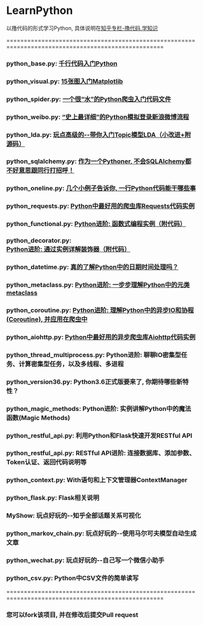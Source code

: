 # LearnPython
以撸代码的形式学习Python, 具体说明在[知乎专栏-撸代码,学知识](https://zhuanlan.zhihu.com/pythoner)

===================================================================================================
### python_base.py: [千行代码入门Python](python_base.py) 

### python_visual.py: [15张图入门Matplotlib](python_visual.py)

### python_spider.py: [一个很“水”的Python爬虫入门代码文件](python_spider.py)

### python_weibo.py: [“史上最详细”的Python模拟登录新浪微博流程](python_weibo.py)

### python_lda.py: [玩点高级的--带你入门Topic模型LDA（小改进+附源码）](python_lda.py)

### python_sqlalchemy.py: [作为一个Pythoner, 不会SQLAlchemy都不好意思跟同行打招呼！](python_sqlalchemy.py)

### python_oneline.py: [几个小例子告诉你, 一行Python代码能干哪些事](python_oneline.py)

### python_requests.py: [Python中最好用的爬虫库Requests代码实例](ython_requests.py)

### python_functional.py: [Python进阶: 函数式编程实例（附代码）](python_functional.py)

### python_decorator.py: [Python进阶: 通过实例详解装饰器（附代码）](python_decorator.py)

### python_datetime.py: [真的了解Python中的日期时间处理吗？](python_datetime.py)

### python_metaclass.py: [Python进阶: 一步步理解Python中的元类metaclass](python_metaclass.py)

### python_coroutine.py: [Python进阶: 理解Python中的异步IO和协程(Coroutine), 并应用在爬虫中](python_coroutine.py)

### python_aiohttp.py: [Python中最好用的异步爬虫库Aiohttp代码实例](python_aiohttp.py) 

### python_thread_multiprocess.py: Python进阶: 聊聊IO密集型任务、计算密集型任务，以及多线程、多进程

### python_version36.py: Python3.6正式版要来了, 你期待哪些新特性？

### python_magic_methods: Python进阶: 实例讲解Python中的魔法函数(Magic Methods)

### python_restful_api.py: 利用Python和Flask快速开发RESTful API

### python_restful_api.py: RESTful API进阶: 连接数据库、添加参数、Token认证、返回代码说明等

### python_context.py: With语句和上下文管理器ContextManager

### python_flask.py: Flask相关说明

### MyShow: 玩点好玩的--知乎全部话题关系可视化

### python_markov_chain.py: 玩点好玩的--使用马尔可夫模型自动生成文章

### python_wechat.py: 玩点好玩的--自己写一个微信小助手

### python_csv.py: Python中CSV文件的简单读写
===================================================================================================

### 您可以fork该项目, 并在修改后提交Pull request
